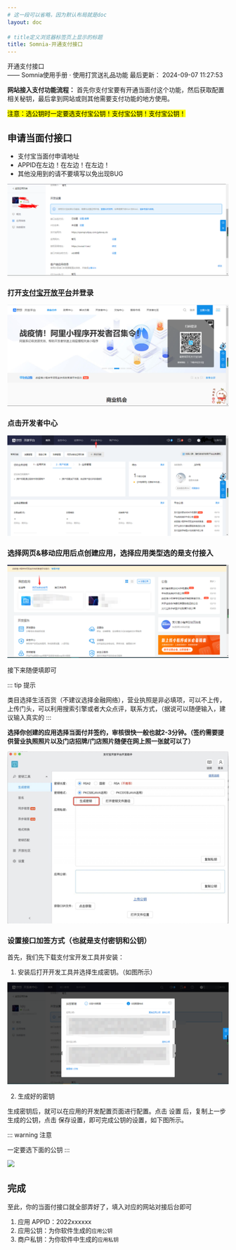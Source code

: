 ```yaml
---
# 这一段可以省略，因为默认布局就是doc
layout: doc

# title定义浏览器标签页上显示的标题
title: Somnia-开通支付接口
---
```

<div class="title-wrapper">
   <div class="page-title">开通支付接口</div>
   <div class="post-title">—— Somnia使用手册 · 使用打赏送礼品功能 
      <span class="lastModifyTime">
          <i class="fa-regular fa-clock"></i> 最后更新： 2024-09-07 11:27:53
      </span>
   </div>
</div>


**网站接入支付功能流程：** 首先你支付宝要有开通当面付这个功能，然后获取配置相关秘钥，最后拿到网站或则其他需要支付功能的地方使用。

<mark>注意：选公钥时一定要选支付宝公钥！支付宝公钥！支付宝公钥！</mark>

## 申请当面付接口

- 支付宝当面付申请地址
- APPID在左边！在左边！在左边！
- 其他没用到的请不要填写以免出现BUG

![](../../../assets//imgs/tip.jpeg)

### 打开[支付宝开放平台](https://open.alipay.com/)并登录

![](../../../assets//imgs/step-1.jpeg)

### 点击开发者中心

![](../../../assets//imgs/step-2.jpeg)

### 选择网页&移动应用后点创建应用，选择应用类型选的是支付接入

![](../../../assets//imgs/step-3.jpeg)

接下来随便填即可

::: tip 提示

类目选择生活百货（不建议选择金融网络），营业执照是非必填项，可以不上传，上传门头，可以利用搜索引擎或者大众点评，联系方式，（据说可以随便输入，建议输入真实的
:::

**选择你创建的应用选择当面付并签约，审核很快一般也就2-3分钟。（签约需要提供营业执照照片以及门店招牌/门店照片随便在网上照一张就可以了）**

![](../../../assets//imgs/step-4.jpeg)

### 设置接口加签方式（也就是支付密钥和公钥）

首先，我们先下载支付宝开发工具并安装：

1. 安装后打开开发工具并选择生成密钥。（如图所示）

![](../../../assets//imgs/step-5.jpeg)

2. 生成好的密钥

生成密钥后，就可以在应用的开发配置页面进行配置。点击 设置 后，复制上一步生成的公钥，点击 保存设置，即可完成公钥的设置，如下图所示。



::: warning 注意

一定要选下面的公钥
:::

![](https://oss.zibll.com/zibll.com/2020/04/2f14ebc265a6-1.png)

## 完成

至此，你的当面付接口就全部弄好了，填入对应的网站对接后台即可

1. 应用 APPID：2022xxxxxx
3. 应用公钥：为你软件生成的`应用公钥`
4. 商户私钥：为你软件中生成的`应用私钥`
